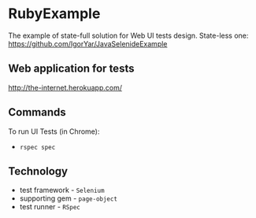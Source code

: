 # RubyExample

The example of state-full solution for Web UI tests design.
State-less one: https://github.com/IgorYar/JavaSelenideExample

## Web application for tests
http://the-internet.herokuapp.com/

## Commands
To run UI Tests (in Chrome):
* ```rspec spec```

## Technology
* test framework - ```Selenium```
* supporting gem - ```page-object```
* test runner - ```RSpec```
